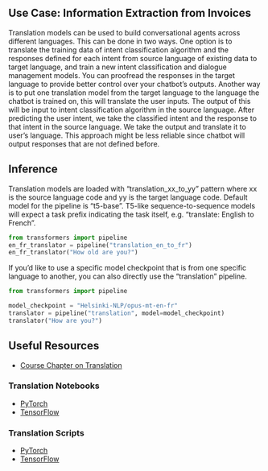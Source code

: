 ## Use Case: Information Extraction from Invoices
Translation models can be used to build conversational agents across different languages. This can be done in two ways.
One option is to translate the training data of intent classification algorithm and the responses defined for each intent from source language of existing data to target language, and train a new intent classification and dialogue management models. You can proofread the responses in the target language to provide better control over your chatbot’s outputs.
Another way is to put one translation model from the target language to the language the chatbot is trained on, this will translate the user inputs. The output of this will be input to intent classification algorithm in the source language. After predicting the user intent, we take the classified intent and the response to that intent in the source language. We take the output and translate it to user’s language. This approach might be less reliable since chatbot will output responses that are not defined before.

## Inference
Translation models are loaded with “translation_xx_to_yy” pattern where xx is the source language code and yy is the target language code. Default model for the pipeline is “t5-base”.  T5-like sequence-to-sequence models will expect a task prefix indicating the task itself, e.g. “translate: English to French”.

```python
from transformers import pipeline
en_fr_translator = pipeline("translation_en_to_fr")
en_fr_translator("How old are you?")
```

If you’d like to use a specific model checkpoint that is from one specific language to another, you can also directly use the “translation” pipeline. 

```python
from transformers import pipeline

model_checkpoint = "Helsinki-NLP/opus-mt-en-fr"
translator = pipeline("translation", model=model_checkpoint)
translator("How are you?")

```



## Useful Resources

- [Course Chapter on Translation](https://huggingface.co/course/chapter7/4?fw=pt)

### Translation Notebooks
- [PyTorch](https://github.com/huggingface/notebooks/blob/master/examples/translation.ipynb)
- [TensorFlow](https://github.com/huggingface/notebooks/blob/master/examples/translation-tf.ipynb)

### Translation Scripts
- [PyTorch](https://github.com/huggingface/transformers/tree/master/examples/pytorch/translation)
- [TensorFlow](https://github.com/huggingface/transformers/tree/master/examples/tensorflow/translation)